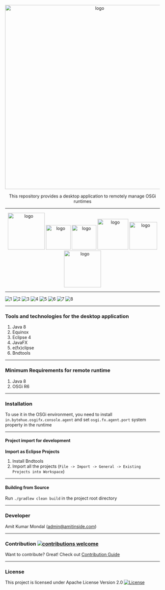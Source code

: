 <p align="center">
  <img width="600" alt="logo" src="https://user-images.githubusercontent.com/13380182/137404892-2e90dbfb-c20d-4267-b1b9-672597d7f2a2.png" />
  <br/>
  <p align="center">This repository provides a desktop application to remotely manage OSGi runtimes</p>
</p>

-----------------------------------------------------------------------------------------------------------
<p align="center">
  <a href="https://github.com/amitjoy/osgifx-console"><img width="120" alt="logo" src="https://img.shields.io/static/v1?label=amitjoy&message=osgi-fx&color=blue&logo=github" /></a>
  <a href="https://github.com/amitjoy/osgifx-console"><img width="80" alt="logo" src="https://img.shields.io/github/stars/amitjoy/osgifx-console?style=social" /></a>
  <a href="https://github.com/amitjoy/osgifx-console"><img width="80" alt="logo" src="https://img.shields.io/github/forks/amitjoy/osgi-messaging?style=social" /></a>
  <a href="#license"><img width="100" alt="logo" src="https://img.shields.io/badge/License-Apache-blue" /></a>
  <a href="https://github.com/amitjoy/osgifx-console/runs/1485969918"><img width="90" alt="logo" src="https://img.shields.io/badge/Build-Passing-brightgreen" /></a>
  <a href="https://github.com/amitjoy/osgifx-console/releases/"><img width="120" alt="logo" src="https://img.shields.io/github/release/amitjoy/osgifx-console?include_prereleases&sort=semver" /></a>
  </p>

------------------------------------------------------------------------------------------------------------

![1](https://user-images.githubusercontent.com/13380182/137404709-f567056b-59e9-4298-943c-515ac624c961.png)
![2](https://user-images.githubusercontent.com/13380182/137404712-c41ec2a2-3561-4aa0-8061-41f02e8c5819.png)
![3](https://user-images.githubusercontent.com/13380182/137404714-46e64fe5-4a73-41e4-878d-6557e364fafa.png)
![4](https://user-images.githubusercontent.com/13380182/137404717-8d97c245-e03f-42f0-9ebb-e4d9dd131ba0.png)
![5](https://user-images.githubusercontent.com/13380182/137404719-05db8a30-0e97-4b37-bce8-1b03339c491c.png)
![6](https://user-images.githubusercontent.com/13380182/137404724-949e9f07-c0d6-47c7-bf35-7ebbc1b64d2b.png)
![7](https://user-images.githubusercontent.com/13380182/137404725-61553ff7-32c3-45ec-99bb-1c55bf4e03ab.png)
![8](https://user-images.githubusercontent.com/13380182/137404726-eb341a40-ca9d-4bb5-981c-c182f37ec9e0.png)

--------------------------------------------------------------------------------------------------------------

### Tools and technologies for the desktop application

1. Java 8
2. Equinox
3. Eclipse 4
5. JavaFX
6. e(fx)clipse
7. Bndtools

------------------------------------------------------------------------------------------------------------

### Minimum Requirements for remote runtime

1. Java 8
2. OSGi R6

------------------------------------------------------------------------------------------------------------

### Installation

To use it in the OSGi environment, you need to install `in.bytehue.osgifx.console.agent` and set `osgi.fx.agent.port` system property in the runtime

--------------------------------------------------------------------------------------------------------------

#### Project import for development

**Import as Eclipse Projects**

1. Install Bndtools
2. Import all the projects (`File -> Import -> General -> Existing Projects into Workspace`)

--------------------------------------------------------------------------------------------------------------

#### Building from Source

Run `./gradlew clean build` in the project root directory

--------------------------------------------------------------------------------------------------------------

### Developer

Amit Kumar Mondal (admin@amitinside.com)

--------------------------------------------------------------------------------------------------------------

### Contribution [![contributions welcome](https://img.shields.io/badge/contributions-welcome-brightgreen.svg?style=flat)](https://github.com/amitjoy/osgifx-console/issues)

Want to contribute? Great! Check out [Contribution Guide](https://github.com/amitjoy/osgifx-console/blob/main/CONTRIBUTING.md)

--------------------------------------------------------------------------------------------------------------

### License

This project is licensed under Apache License Version 2.0 [![License](http://img.shields.io/badge/license-Apache-blue.svg)](https://www.apache.org/licenses/LICENSE-2.0)
